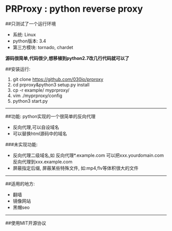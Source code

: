 PRProxy : python reverse proxy
====================

##只测试了一个运行环境

*	系统: Linux  
*	python版本: 3.4  
*	第三方模块: tornado, chardet

**源码很简单,代码很少,想移植到python2.7改几行代码就可以了**

##安装运行:

1.	git clone https://github.com/030io/prproxy
2.	cd prproxy&python3 setup.py install
3.	cp -r example/  myprproxy/ 
4.  vim ./myprproxy/config
5. 	python3 start.py

---------------------

##功能: python实现的一个很简单的反向代理

*	反向代理,可以自设域名
*	可以替换html源码中的域名

###未实现功能:

*	反向代理二级域名,如 反向代理*.example.com  可以把xxx.yourdomain.com反向代理到xxx.example.com
*	屏蔽指定后缀, 屏蔽某些特殊文件, 如:mp4,flv等体积很大的文件

-------------------------

##适用的地方:

*	翻墙
*	镜像网站
*	黑帽seo

------------------------

##使用MIT开源协议
